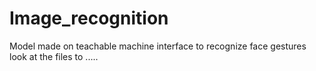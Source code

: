 # Image_recognition
Model made on teachable machine interface to recognize face gestures
look at the files to .....
